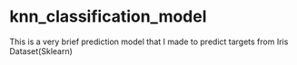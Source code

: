 # knn_classification_model
This is a very brief prediction model that I made to predict targets from Iris Dataset(Sklearn)
